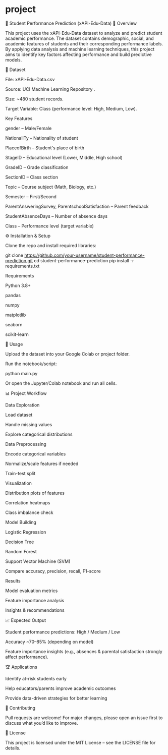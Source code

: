 # project
📘 Student Performance Prediction (xAPI-Edu-Data)
📌 Overview

This project uses the xAPI-Edu-Data dataset to analyze and predict student academic performance.
The dataset contains demographic, social, and academic features of students and their corresponding performance labels.
By applying data analysis and machine learning techniques, this project aims to identify key factors affecting performance and build predictive models.

📂 Dataset

File: xAPI-Edu-Data.csv

Source: UCI Machine Learning Repository
.

Size: ~480 student records.

Target Variable: Class (performance level: High, Medium, Low).

Key Features

gender – Male/Female

NationalITy – Nationality of student

PlaceofBirth – Student's place of birth

StageID – Educational level (Lower, Middle, High school)

GradeID – Grade classification

SectionID – Class section

Topic – Course subject (Math, Biology, etc.)

Semester – First/Second

ParentAnsweringSurvey, ParentschoolSatisfaction – Parent feedback

StudentAbsenceDays – Number of absence days

Class – Performance level (target variable)

⚙️ Installation & Setup

Clone the repo and install required libraries:

git clone https://github.com/your-username/student-performance-prediction.git
cd student-performance-prediction
pip install -r requirements.txt

Requirements

Python 3.8+

pandas

numpy

matplotlib

seaborn

scikit-learn

🚀 Usage

Upload the dataset into your Google Colab or project folder.

Run the notebook/script:

python main.py


Or open the Jupyter/Colab notebook and run all cells.

📊 Project Workflow

Data Exploration

Load dataset

Handle missing values

Explore categorical distributions

Data Preprocessing

Encode categorical variables

Normalize/scale features if needed

Train-test split

Visualization

Distribution plots of features

Correlation heatmaps

Class imbalance check

Model Building

Logistic Regression

Decision Tree

Random Forest

Support Vector Machine (SVM)

Compare accuracy, precision, recall, F1-score

Results

Model evaluation metrics

Feature importance analysis

Insights & recommendations

📈 Expected Output

Student performance predictions: High / Medium / Low

Accuracy ~70–85% (depending on model)

Feature importance insights (e.g., absences & parental satisfaction strongly affect performance).

🏆 Applications

Identify at-risk students early

Help educators/parents improve academic outcomes

Provide data-driven strategies for better learning

🤝 Contributing

Pull requests are welcome! For major changes, please open an issue first to discuss what you’d like to improve.

📜 License

This project is licensed under the MIT License – see the LICENSE
 file for details.
